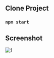 ## Clone Project

### `npm start`

## Screenshot

![1](https://user-images.githubusercontent.com/55572863/205429961-992ed166-ad69-466f-905e-b4995394f959.PNG)
